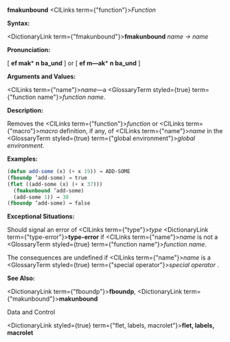 **fmakunbound** <ClLinks  term={"function"}><i>Function</i></ClLinks> 



**Syntax:** 



<DictionaryLink  term={"fmakunbound"}><b>fmakunbound</b></DictionaryLink> *name → name* 



**Pronunciation:** 



[ **ef mak*** **n ba\_und** ] or [ **ef m—ak*** **n ba\_und** ] 



**Arguments and Values:** 



<ClLinks  term={"name"}><i>name</i></ClLinks>—a <GlossaryTerm styled={true} term={"function name"}><i>function name</i></GlossaryTerm>. 



**Description:** 



Removes the <ClLinks  term={"function"}><i>function</i></ClLinks> or <ClLinks  term={"macro"}><i>macro</i></ClLinks> definition, if any, of <ClLinks  term={"name"}><i>name</i></ClLinks> in the <GlossaryTerm styled={true} term={"global environment"}><i>global environment</i></GlossaryTerm>. 

**Examples:**
```lisp
(defun add-some (x) (+ x 19)) → ADD-SOME 
(fboundp ’add-some) → true 
(flet ((add-some (x) (+ x 37))) 
  (fmakunbound ’add-some) 
  (add-some 1)) → 38 
(fboundp ’add-some) → false 
```
**Exceptional Situations:** 



Should signal an error of <ClLinks  term={"type"}><i>type</i></ClLinks> <DictionaryLink  term={"type-error"}><b>type-error</b></DictionaryLink> if <ClLinks  term={"name"}><i>name</i></ClLinks> is not a <GlossaryTerm styled={true} term={"function name"}><i>function name</i></GlossaryTerm>. 



The consequences are undefined if <ClLinks  term={"name"}><i>name</i></ClLinks> is a <GlossaryTerm styled={true} term={"special operator"}><i>special operator</i></GlossaryTerm> . 



**See Also:** 



<DictionaryLink  term={"fboundp"}><b>fboundp</b></DictionaryLink>, <DictionaryLink  term={"makunbound"}><b>makunbound</b></DictionaryLink> 



Data and Control 











<DictionaryLink styled={true} term={"flet, labels, macrolet"}><b>flet, labels, macrolet</b></DictionaryLink> 



